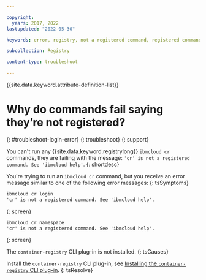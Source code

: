 ```yaml
---

copyright:
  years: 2017, 2022
lastupdated: "2022-05-30"

keywords: error, registry, not a registered command, registered command, cr, command, ibmcloud cr

subcollection: Registry

content-type: troubleshoot

---
```


{{site.data.keyword.attribute-definition-list}}

# Why do commands fail saying they’re not registered?
{: #troubleshoot-login-error}
{: troubleshoot}
{: support}

You can't run any {{site.data.keyword.registrylong}} `ibmcloud cr` commands, they are failing with the message: `'cr' is not a registered command. See 'ibmcloud help'`.
{: shortdesc}

You're trying to run an `ibmcloud cr` command, but you receive an error message similar to one of the following error messages:
{: tsSymptoms}

```txt
ibmcloud cr login
'cr' is not a registered command. See 'ibmcloud help'.
```
{: screen}

```txt
ibmcloud cr namespace
'cr' is not a registered command. See 'ibmcloud help'.
```
{: screen}

The `container-registry` CLI plug-in is not installed.
{: tsCauses}

Install the `container-registry` CLI plug-in, see [Installing the `container-registry` CLI plug-in](/docs/Registry?topic=Registry-registry_setup_cli_namespace#cli_namespace_registry_cli_install).
{: tsResolve}


